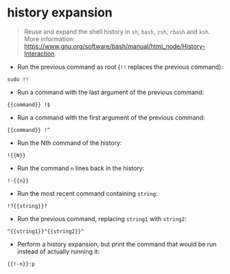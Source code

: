 # history expansion

> Reuse and expand the shell history in `sh`, `bash`, `zsh`, `rbash` and `ksh`.
> More information: <https://www.gnu.org/software/bash/manual/html_node/History-Interaction>.

- Run the previous command as root (`!!` replaces the previous command):

`sudo !!`

- Run a command with the last argument of the previous command:

`{{command}} !$`

- Run a command with the first argument of the previous command:

`{{command}} !^`

- Run the Nth command of the history:

`!{{N}}`

- Run the command `n` lines back in the history:

`!-{{n}}`

- Run the most recent command containing `string`:

`!?{{string}}?`

- Run the previous command, replacing `string1` with `string2`:

`^{{string1}}^{{string2}}^`

- Perform a history expansion, but print the command that would be run instead of actually running it:

`{{!-n}}:p`
